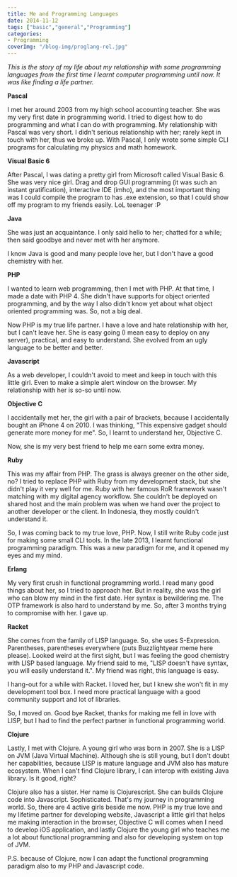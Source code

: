 ```yaml
---
title: Me and Programming Languages
date: 2014-11-12
tags: ["basic","general","Programming"]
categories:
- Programming
coverImg: "/blog-img/proglang-rel.jpg"
---
```


_This is the story of my life about my relationship with some programming languages from the first time I learnt computer programming until now. It was like finding a life partner._

**Pascal**

I met her around 2003 from my high school accounting teacher. She was my very first date in programming world. I tried to digest how to do programming and what I can do with programming. My relationship with Pascal was very short. I didn't serious relationship with her; rarely kept in touch with her, thus we broke up. With Pascal, I only wrote some simple CLI programs for calculating my physics and math homework.

**Visual Basic 6**

After Pascal, I was dating a pretty girl from Microsoft called Visual Basic 6. She was very nice girl. Drag and drop GUI programming (it was such an instant gratification), interactive IDE (imho), and the most important thing was I could compile the program to has .exe extension, so that I could show off my program to my friends easily. LoL teenager :P

**Java**

She was just an acquaintance. I only said hello to her; chatted for a while; then said goodbye and never met with her anymore.

I know Java is good and many people love her, but I don't have a good chemistry with her.

**PHP**

I wanted to learn web programming, then I met with PHP. At that time, I made a date with PHP 4. She didn't have supports for object oriented programming, and by the way I also didn't know yet about what object oriented programming was. So, not a big deal.

Now PHP is my true life partner. I have a love and hate relationship with her, but I can't leave her. She is easy going (I mean easy to deploy on any server), practical, and easy to understand. She evolved from an ugly language to be better and better.

**Javascript**

As a web developer, I couldn't avoid to meet and keep in touch with this little girl. Even to make a simple alert window on the browser. My relationship with her is so-so until now.

**Objective C**

I accidentally met her, the girl with a pair of brackets, because I accidentally bought an iPhone 4 on 2010. I was thinking, "This expensive gadget should generate more money for me". So, I learnt to understand her, Objective C.

Now, she is my very best friend to help me earn some extra money.

**Ruby**

This was my affair from PHP. The grass is always greener on the other side, no? I tried to replace PHP with Ruby from my development stack, but she didn't play it very well for me. Ruby with her famous RoR framework wasn't matching with my digital agency workflow. She couldn't be deployed on shared host and the main problem was when we hand over the project to another developer or the client. In Indonesia, they mostly couldn't understand it.

So, I was coming back to my true love, PHP. Now, I still write Ruby code just for making some small CLI tools.
In the late 2013, I learnt functional programming paradigm. This was a new paradigm for me, and it opened my eyes and my mind.

**Erlang**

My very first crush in functional programming world. I read many good things about her, so I tried to approach her. But in reality, she was the girl who can blow my mind in the first date. Her syntax is bewildering me. The OTP framework is also hard to understand by me. So, after 3 months trying to compromise with her. I gave up.

**Racket**

She comes from the family of LISP language. So, she uses S-Expression. Parentheses, parentheses everywhere (puts Buzzlightyear meme here please). Looked weird at the first sight, but I was feeling the good chemistry with LISP based language. My friend said to me, "LISP doesn't have syntax, you will easily understand it.". My friend was right, this language is easy.

I hang-out for a while with Racket. I loved her, but I knew she won't fit in my development tool box. I need more practical language with a good community support and lot of libraries.

So, I moved on. Good bye Racket, thanks for making me fell in love with LISP, but I had to find the perfect partner in functional programming world.

**Clojure**

Lastly, I met with Clojure. A young girl who was born in 2007. She is a LISP on JVM (Java Virtual Machine). Although she is still young, but I don't doubt her capabilities, because LISP is mature language and JVM also has mature ecosystem. When I can't find Clojure library, I can interop with existing Java library. Is it good, right?

Clojure also has a sister. Her name is Clojurescript. She can builds Clojure code into Javascript. Sophisticated.
That's my journey in programming world. So, there are 4 active girls beside me now. PHP is my true love and my lifetime partner for developing website, Javascript a little girl that helps me making interaction in the browser, Objective C will comes when I need to develop iOS application, and lastly Clojure the young girl who teaches me a lot about functional programming and also for developing system on top of JVM.

P.S. because of Clojure, now I can adapt the functional programming paradigm also to my PHP and Javascript code.
